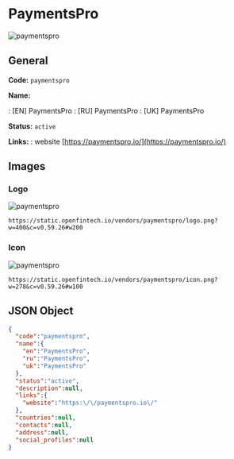
# PaymentsPro 
![paymentspro](https://static.openfintech.io/vendors/paymentspro/logo.png?w=400&c=v0.59.26#w200)  

## General 
 
**Code:** `paymentspro` 
 
**Name:** 
 
:	[EN] PaymentsPro 
:	[RU] PaymentsPro 
:	[UK] PaymentsPro 
 
**Status:** `active` 
 
**Links:** 
: website [https://paymentspro.io/](https://paymentspro.io/) 
 

## Images 

### Logo 
 
![paymentspro](https://static.openfintech.io/vendors/paymentspro/logo.png?w=400&c=v0.59.26#w200)  

```
https://static.openfintech.io/vendors/paymentspro/logo.png?w=400&c=v0.59.26#w200
```  

### Icon 
 
![paymentspro](https://static.openfintech.io/vendors/paymentspro/icon.png?w=278&c=v0.59.26#w100)  

```
https://static.openfintech.io/vendors/paymentspro/icon.png?w=278&c=v0.59.26#w100
```  

## JSON Object 

```json
{
  "code":"paymentspro",
  "name":{
    "en":"PaymentsPro",
    "ru":"PaymentsPro",
    "uk":"PaymentsPro"
  },
  "status":"active",
  "description":null,
  "links":{
    "website":"https:\/\/paymentspro.io\/"
  },
  "countries":null,
  "contacts":null,
  "address":null,
  "social_profiles":null
}
```  
